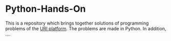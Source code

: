 # Python-Hands-On

This is a repository which brings together solutions of programming problems of the 
[URI platform](https://www.urionlinejudge.com.br/judge/en/categories). The problems are  made in Python. In addition, ....
